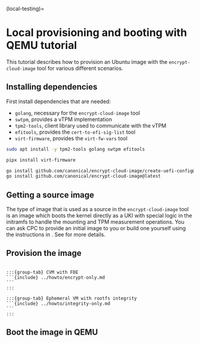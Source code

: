 (local-testing)=
# Local provisioning and booting with QEMU tutorial

This tutorial describes how to provision an Ubuntu image with the
`encrypt-cloud-image` tool for various different scenarios.

## Installing dependencies
First install dependencies that are needed:
- `golang`, necessary for the `encrypt-cloud-image` tool
- `swtpm`, provides a vTPM implementation
- `tpm2-tools`, client library used to communicate with the vTPM
- `efitools`, provides the `cert-to-efi-sig-list` tool
- `virt-firmware`, provides the `virt-fw-vars` tool

```bash
sudo apt install -y tpm2-tools golang swtpm efitools
```

```bash
pipx install virt-firmware
```

```bash
go install github.com/canonical/encrypt-cloud-image/create-uefi-config@latest
go install github.com/canonical/encrypt-cloud-image@latest
```

## Getting a source image

The type of image that is used as a source in the `encrypt-cloud-image` tool
is an image which boots the kernel directly as a UKI with special logic in the
initramfs to handle the mounting and TPM measurement operations. You can ask
CPC to provide an initial image to you or build one yourself using the instructions
in [](../explanation/building.md). See [](../reference/architecture.md) for
more details.

## Provision the image

````{tabs}

:::{group-tab} CVM with FDE
```{include} ../howto/encrypt-only.md
```
:::

:::{group-tab} Ephemeral VM with rootfs integrity
```{include} ../howto/integrity-only.md
```
:::

````

## Boot the image in QEMU

